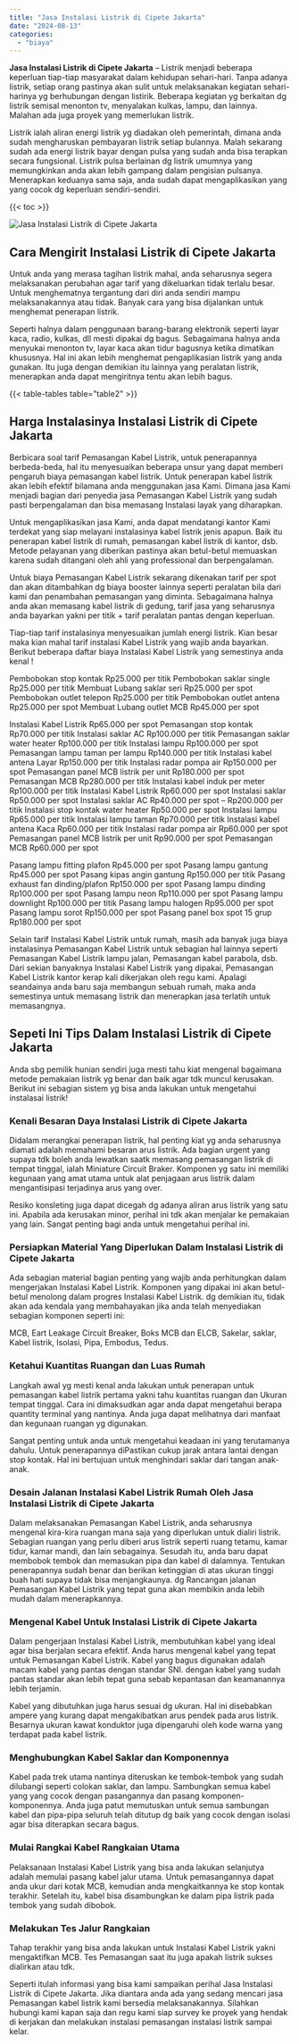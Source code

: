 ```yaml
---
title: "Jasa Instalasi Listrik di Cipete Jakarta"
date: "2024-08-13"
categories: 
  - "biaya"
---
```


**Jasa Instalasi Listrik di Cipete Jakarta** – Listrik menjadi beberapa keperluan tiap-tiap masyarakat dalam kehidupan sehari-hari. Tanpa adanya listrik, setiap orang pastinya akan sulit untuk melaksanakan kegiatan sehari-harinya yg berhubungan dengan listirik. Beberapa kegiatan yg berkaitan dg listrik semisal menonton tv, menyalakan kulkas, lampu, dan lainnya. Malahan ada juga proyek yang memerlukan listrik.

Listrik ialah aliran energi listrik yg diadakan oleh pemerintah, dimana anda sudah mengharuskan pembayaran listrik setiap bulannya. Malah sekarang sudah ada energi listrik bayar dengan pulsa yang sudah anda bisa terapkan secara fungsional. Listrik pulsa berlainan dg listrik umumnya yang memungkinkan anda akan lebih gampang dalam pengisian pulsanya. Menerapkan keduanya sama saja, anda sudah dapat mengaplikasikan yang yang cocok dg keperluan sendiri-sendiri.

{{< toc >}}

![Jasa Instalasi Listrik di Cipete Jakarta](/images/instalasi-listrik-murah29.png)

## Cara Mengirit Instalasi Listrik di Cipete Jakarta

Untuk anda yang merasa tagihan listrik mahal, anda seharusnya segera melaksanakan perubahan agar tarif yang dikeluarkan tidak terlalu besar. Untuk menghematnya tergantung dari diri anda sendiri mampu melaksanakannya atau tidak. Banyak cara yang bisa dijalankan untuk menghemat penerapan listrik.

Seperti halnya dalam penggunaan barang-barang elektronik seperti layar kaca, radio, kulkas, dll mesti dipakai dg bagus. Sebagaimana halnya anda menyukai menonton tv, layar kaca akan tidur bagusnya ketika dimatikan khususnya. Hal ini akan lebih menghemat pengaplikasian listrik yang anda gunakan. Itu juga dengan demikian itu lainnya yang peralatan listrik, menerapkan anda dapat mengiritnya tentu akan lebih bagus.

{{< table-tables table="table2" >}}

## Harga Instalasinya Instalasi Listrik di Cipete Jakarta

Berbicara soal tarif Pemasangan Kabel Listrik, untuk penerapannya berbeda-beda, hal itu menyesuaikan beberapa unsur yang dapat memberi pengaruh biaya pemasangan kabel listrik. Untuk penerapan kabel listrik akan lebih efektif bilamana anda menggunakan jasa Kami. Dimana jasa Kami menjadi bagian dari penyedia jasa Pemasangan Kabel Listrik yang sudah pasti berpengalaman dan bisa memasang Instalasi layak yang diharapkan.

Untuk mengaplikasikan jasa Kami, anda dapat mendatangi kantor Kami terdekat yang siap melayani instalasinya kabel listrik jenis apapun. Baik itu penerapan kabel listrik di rumah, pemasangan kabel listrik di kantor, dsb. Metode pelayanan yang diberikan pastinya akan betul-betul memuaskan karena sudah ditangani oleh ahli yang professional dan berpengalaman.

Untuk biaya Pemasangan Kabel Listrik sekarang dikenakan tarif per spot dan akan ditambahkan dg biaya booster lainnya seperti peralatan bila dari kami dan penambahan pemasangan yang diminta. Sebagaimana halnya anda akan memasang kabel listrik di gedung, tarif jasa yang seharusnya anda bayarkan yakni per titik + tarif peralatan pantas dengan keperluan.

Tiap-tiap tarif instalasinya menyesuaikan jumlah energi listrik. Kian besar maka kian mahal tarif instalasi Kabel Listrik yang wajib anda bayarkan. Berikut beberapa daftar biaya Instalasi Kabel Listrik yang semestinya anda kenal !

Pembobokan stop kontak Rp25.000 per titik Pembobokan saklar single Rp25.000 per titik Membuat Lubang saklar seri Rp25.000 per spot Pembobokan outlet telepon Rp25.000 per titik Pembobokan outlet antena Rp25.000 per spot Membuat Lubang outlet MCB Rp45.000 per spot

Instalasi Kabel Listrik Rp65.000 per spot Pemasangan stop kontak Rp70.000 per titik Instalasi saklar AC Rp100.000 per titik Pemasangan saklar water heater Rp100.000 per titik Instalasi lampu Rp100.000 per spot Pemasangan lampu taman per lampu Rp140.000 per titik Instalasi kabel antena Layar Rp150.000 per titik Instalasi radar pompa air Rp150.000 per spot Pemasangan panel MCB listrik per unit Rp180.000 per spot Pemasangan MCB Rp280.000 per titik Instalasi kabel induk per meter Rp100.000 per titik Instalasi Kabel Listrik Rp60.000 per spot Instalasi saklar Rp50.000 per spot Instalasi saklar AC Rp40.000 per spot – Rp200.000 per titik Instalasi stop kontak water heater Rp50.000 per spot Instalasi lampu Rp65.000 per titik Instalasi lampu taman Rp70.000 per titik Instalasi kabel antena Kaca Rp60.000 per titik Instalasi radar pompa air Rp60.000 per spot Pemasangan panel MCB listrik per unit Rp90.000 per spot Pemasangan MCB Rp60.000 per spot

Pasang lampu fitting plafon Rp45.000 per spot Pasang lampu gantung Rp45.000 per spot Pasang kipas angin gantung Rp150.000 per titik Pasang exhaust fan dinding/plafon Rp150.000 per spot Pasang lampu dinding Rp100.000 per spot Pasang lampu neon Rp110.000 per spot Pasang lampu downlight Rp100.000 per titik Pasang lampu halogen Rp95.000 per spot Pasang lampu sorot Rp150.000 per spot Pasang panel box spot 15 grup Rp180.000 per spot

Selain tarif Instalasi Kabel Listrik untuk rumah, masih ada banyak juga biaya instalasinya Pemasangan Kabel Listrik untuk sebagian hal lainnya seperti Pemasangan Kabel Listrik lampu jalan, Pemasangan kabel parabola, dsb. Dari sekian banyaknya Instalasi Kabel Listrik yang dipakai, Pemasangan Kabel Listrik kantor kerap kali dikerjakan oleh regu kami. Apalagi seandainya anda baru saja membangun sebuah rumah, maka anda semestinya untuk memasang listrik dan menerapkan jasa terlatih untuk memasangnya.

## Sepeti Ini Tips Dalam Instalasi Listrik di Cipete Jakarta


Anda sbg pemilik hunian sendiri juga mesti tahu kiat mengenal bagaimana metode pemakaian listrik yg benar dan baik agar tdk muncul kerusakan. Berikut ini sebagian sistem yg bisa anda lakukan untuk mengetahui instalasai listrik!

### Kenali Besaran Daya Instalasi Listrik di Cipete Jakarta

Didalam merangkai penerapan listrik, hal penting kiat yg anda seharusnya diamati adalah memahami besaran arus listrik. Ada bagian urgent yang supaya tdk boleh anda lewatkan saatk memasang pemasangan listrik di tempat tinggal, ialah Miniature Circuit Braker. Komponen yg satu ini memiliki kegunaan yang amat utama untuk alat penjagaan arus listrik dalam mengantisipasi terjadinya arus yang over.

Resiko konsleting juga dapat dicegah dg adanya aliran arus listrik yang satu ini. Apabila ada kerusakan minor, perihal ini tdk akan menjalar ke pemakaian yang lain. Sangat penting bagi anda untuk mengetahui perihal ini.

### Persiapkan Material Yang Diperlukan Dalam Instalasi Listrik di Cipete Jakarta

Ada sebagian material bagian penting yang wajib anda perhitungkan dalam mengerjakan Instalasi Kabel Listrik. Komponen yang dipakai ini akan betul-betul menolong dalam progres Instalasi Kabel Listrik. dg demikian itu, tidak akan ada kendala yang membahayakan jika anda telah menyediakan sebagian komponen seperti ini:

MCB, Eart Leakage Circuit Breaker, Boks MCB dan ELCB, Sakelar, saklar, Kabel listrik, Isolasi, Pipa, Embodus, Tedus.

### Ketahui Kuantitas Ruangan dan Luas Rumah

Langkah awal yg mesti kenal anda lakukan untuk penerapan untuk pemasangan kabel listrik pertama yakni tahu kuantitas ruangan dan Ukuran tempat tinggal. Cara ini dimaksudkan agar anda dapat mengetahui berapa quantity terminal yang nantinya. Anda juga dapat melihatnya dari manfaat dan kegunaan ruangan yg digunakan.

Sangat penting untuk anda untuk mengetahui keadaan ini yang terutamanya dahulu. Untuk penerapannya diPastikan cukup jarak antara lantai dengan stop kontak. Hal ini bertujuan untuk menghindari saklar dari tangan anak-anak.

### Desain Jalanan Instalasi Kabel Listrik Rumah Oleh Jasa Instalasi Listrik di Cipete Jakarta

Dalam melaksanakan Pemasangan Kabel Listrik, anda seharusnya mengenal kira-kira ruangan mana saja yang diperlukan untuk dialiri listrik. Sebagian ruangan yang perlu diberi arus listrik seperti ruang tetamu, kamar tidur, kamar mandi, dan lain sebagainya. Sesudah itu, anda baru dapat membobok tembok dan memasukan pipa dan kabel di dalamnya. Tentukan penerapannya sudah benar dan berikan ketinggian di atas ukuran tinggi buah hati supaya tidak bisa menjangkaunya. dg Rancangan jalanan Pemasangan Kabel Listrik yang tepat guna akan membikin anda lebih mudah dalam menerapkannya.

### Mengenal Kabel Untuk Instalasi Listrik di Cipete Jakarta

Dalam pengerjaan Instalasi Kabel Listrik, membutuhkan kabel yang ideal agar bisa berjalan secara efektif. Anda harus mengenal kabel yang tepat untuk Pemasangan Kabel Listrik. Kabel yang bagus digunakan adalah macam kabel yang pantas dengan standar SNI. dengan kabel yang sudah pantas standar akan lebih tepat guna sebab kepantasan dan keamanannya lebih terjamin.

Kabel yang dibutuhkan juga harus sesuai dg ukuran. Hal ini disebabkan ampere yang kurang dapat mengakibatkan arus pendek pada arus listrik. Besarnya ukuran kawat konduktor juga dipengaruhi oleh kode warna yang terdapat pada kabel listrik.

### Menghubungkan Kabel Saklar dan Komponennya

Kabel pada trek utama nantinya diteruskan ke tembok-tembok yang sudah dilubangi seperti colokan saklar, dan lampu. Sambungkan semua kabel yang yang cocok dengan pasangannya dan pasang komponen-komponennya. Anda juga patut memutuskan untuk semua sambungan kabel dan pipa-pipa seluruh telah ditutup dg baik yang cocok dengan isolasi agar bisa diterapkan secara bagus.

### Mulai Rangkai Kabel Rangkaian Utama

Pelaksanaan Instalasi Kabel Listrik yang bisa anda lakukan selanjutya adalah memulai pasang kabel jalur utama. Untuk pemasangannya dapat anda ukur dari kotak MCB, kemudian anda mengkaitkannya ke stop kontak terakhir. Setelah itu, kabel bisa disambungkan ke dalam pipa listrik pada tembok yang sudah dibobok.

### Melakukan Tes Jalur Rangkaian

Tahap terakhir yang bisa anda lakukan untuk Instalasi Kabel Listrik yakni mengaktifkan MCB. Tes Pemasangan saat itu juga apakah listrik sukses dialirkan atau tdk.

Seperti itulah informasi yang bisa kami sampaikan perihal Jasa Instalasi Listrik di Cipete Jakarta. Jika diantara anda ada yang sedang mencari jasa Pemasangan kabel listrik kami bersedia melaksanakannya. Silahkan hubungi kami kapan saja dan regu kami siap survey ke proyek yang hendak di kerjakan dan melakukan instalasi pemasangan instalasi listrik sampai kelar.
